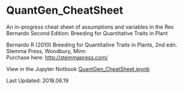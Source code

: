 # QuantGen_CheatSheet
An in-progress cheat sheet of assumptions and variables in the Rex Bernardo Second Edition: Breeding for Quantitative Traits in Plant

Bernardo R (2010) Breeding for Quantitative Traits in Plants, 2nd edn. Stemma Press, Woodbury, Minn  
Purchase here: http://stemmapress.com/   

View in the Jupyter Notbook [QuantGen_CheatSheet.ipynb](https://github.com/shantel-martinez/QuantGen_CheatSheet/blob/master/QuantGen_CheatSheet.ipynb)

Last Updated: 2018.06.19   
